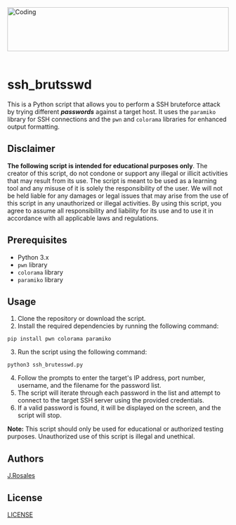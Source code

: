 <img alt="Coding" width="100%" height="100" style="margin-bottom: 20px" src="https://llllllll.co/uploads/default/original/3X/c/5/c5a75e9659127da35d8d13783a26eb130f14874a.gif">

# ssh_brutsswd

This is a Python script that allows you to perform a SSH bruteforce attack by trying different ***passwords*** against a target host. It uses the `paramiko` library for SSH connections and the `pwn` and `colorama` libraries for enhanced output formatting.

## Disclaimer

**The following script is intended for educational purposes only**. The creator of this script, do not condone or support any illegal or illicit activities that may result from its use. The script is meant to be used as a learning tool and any misuse of it is solely the responsibility of the user. We will not be held liable for any damages or legal issues that may arise from the use of this script in any unauthorized or illegal activities. By using this script, you agree to assume all responsibility and liability for its use and to use it in accordance with all applicable laws and regulations.

## Prerequisites

-   Python 3.x
-   `pwn` library
-   `colorama` library
-   `paramiko` library

## Usage

1.  Clone the repository or download the script.
2.  Install the required dependencies by running the following command:

`pip install pwn colorama paramiko`

3.  Run the script using the following command:

`python3 ssh_brutesswd.py`

4.  Follow the prompts to enter the target's IP address, port number, username, and the filename for the password list.
5.  The script will iterate through each password in the list and attempt to connect to the target SSH server using the provided credentials.
6.  If a valid password is found, it will be displayed on the screen, and the script will stop.

**Note:** This script should only be used for educational or authorized testing purposes. Unauthorized use of this script is illegal and unethical.

## Authors

[J.Rosales](https://github.com/ic3man31/ic3man31)

## License
[LICENSE](LICENSE)
